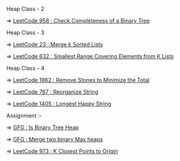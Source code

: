 Heap Class - 2

=> [LeetCode 958 : Check Completeness of a Binary Tree](https://leetcode.com/problems/check-completeness-of-a-binary-tree/description/)

Heap Class - 3

=> [LeetCode 23 : Merge k Sorted Lists](https://leetcode.com/problems/merge-k-sorted-lists/description/)

=> [LeetCode 632 : Smallest Range Covering Elements from K Lists](https://leetcode.com/problems/smallest-range-covering-elements-from-k-lists/description/)

Heap Class - 4

=> [LeetCode 1962 : Remove Stones to Minimize the Total](https://leetcode.com/problems/remove-stones-to-minimize-the-total/description/)

=> [LeetCode 767 : Reorganize String](https://leetcode.com/problems/reorganize-string/description/)

=> [LeetCode 1405 : Longest Happy String](https://leetcode.com/problems/longest-happy-string/description/)

Assignment :-

=> [GFG : Is Binary Tree Heap](https://www.geeksforgeeks.org/problems/is-binary-tree-heap/1)

=> [GFG : Merge two binary Max heaps](https://www.geeksforgeeks.org/problems/merge-two-binary-max-heap0144/1)

=> [LeetCode 973 : K Closest Points to Origin](https://leetcode.com/problems/k-closest-points-to-origin/description/)